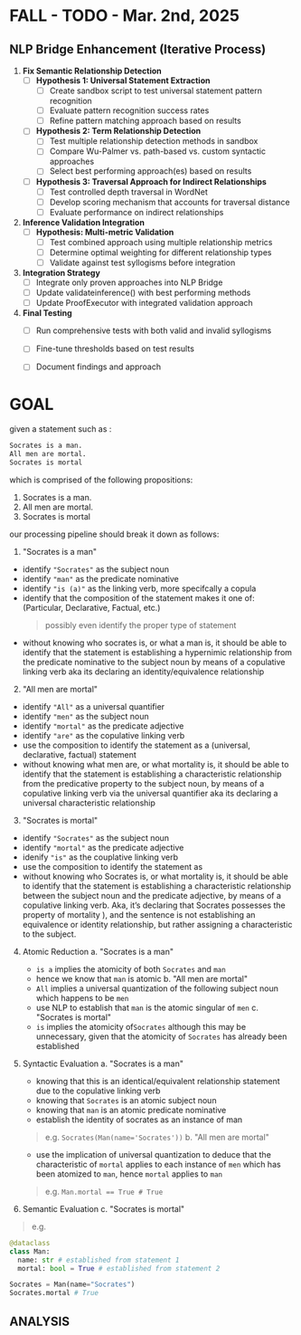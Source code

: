 # FALL - TODO - Mar. 2nd, 2025

## NLP Bridge Enhancement (Iterative Process)

1. **Fix Semantic Relationship Detection**
   - [ ] **Hypothesis 1: Universal Statement Extraction**
     - [ ] Create sandbox script to test universal statement pattern recognition
     - [ ] Evaluate pattern recognition success rates
     - [ ] Refine pattern matching approach based on results

   - [ ] **Hypothesis 2: Term Relationship Detection**
     - [ ] Test multiple relationship detection methods in sandbox
     - [ ] Compare Wu-Palmer vs. path-based vs. custom syntactic approaches
     - [ ] Select best performing approach(es) based on results

   - [ ] **Hypothesis 3: Traversal Approach for Indirect Relationships**
     - [ ] Test controlled depth traversal in WordNet
     - [ ] Develop scoring mechanism that accounts for traversal distance
     - [ ] Evaluate performance on indirect relationships

2. **Inference Validation Integration**
   - [ ] **Hypothesis: Multi-metric Validation**
     - [ ] Test combined approach using multiple relationship metrics
     - [ ] Determine optimal weighting for different relationship types
     - [ ] Validate against test syllogisms before integration

3. **Integration Strategy**
   - [ ] Integrate only proven approaches into NLP Bridge
   - [ ] Update validateinference() with best performing methods
   - [ ] Update ProofExecutor with integrated validation approach

4. **Final Testing**
   - [ ] Run comprehensive tests with both valid and invalid syllogisms
   - [ ] Fine-tune thresholds based on test results
   - [ ] Document findings and approach



# GOAL
given a statement such as :
```txt
Socrates is a man.
All men are mortal.
Socrates is mortal
```

which is comprised of the following propositions:
1. Socrates is a man.
2. All men are mortal.
3. Socrates is mortal

our processing pipeline should break it down as follows:
1. "Socrates is a man"
  - identify `"Socrates"` as the subject noun
  - identify `"man"` as the predicate nominative
  - identify `"is (a)"` as the linking verb, more specifcally a copula
  - identify that the composition of the statement makes it one of:
    (Particular, Declarative, Factual, etc.)
    > possibly even identify the proper type of statement
  - without knowing who socrates is, or what a man is,
    it should be able to identify that the statement is establishing
    a hypernimic relationship from the predicate nominative
    to the subject noun by means of a copulative linking verb
    aka its declaring an identity/equivalence relationship

2. "All men are mortal"
  - identify `"All"` as a universal quantifier
  - identify `"men"` as the subject noun
  - identify `"mortal"` as the predicate adjective
  - identify `"are"` as the copulative linking verb
  - use the composition to identify the statement as
    a (universal, declarative, factual) statement
  - without knowing what men are, or what mortality is,
    it should be able to identify that the statement is establishing a
    characteristic relationship from the predicative property
    to the subject noun, by means of a copulative linking verb
    via the universal quantifier
    aka its declaring a universal characteristic relationship

3. "Socrates is mortal"
  - identify `"Socrates"` as the subject noun
  - identify `"mortal"` as the predicate adjective
  - idenify `"is"` as the couplative linking verb
  - use the composition to identify the statement as
  - without knowing who Socrates is, or what mortality is,
  it should be able to identify that the statement is establishing
  a characteristic relationship between the subject noun
  and the predicate adjective, by means of a copulative linking verb.
  Aka, it’s declaring that Socrates possesses the property of
  mortality ), and the sentence is not establishing an
  equivalence or identity relationship,
  but rather assigning a characteristic to the subject.

4. Atomic Reduction
  a. "Socrates is a man"
   - `is a` implies the atomicity of both `Socrates` and `man`
   - hence we know that `man` is atomic
  b. "All men are mortal"
   - `All` implies a universal quantization of the following subject noun
      which happens to be `men`
   - use NLP to establish that `man` is the atomic singular of `men`
  c. "Socrates is mortal"
   - `is` implies the atomicity of`Socrates`
      although this may be unnecessary, given that
      the atomicity of `Socrates` has already been established

5. Syntactic Evaluation
  a. "Socrates is a man"
   - knowing that this is an identical/equivalent relationship statement
     due to the copulative linking verb
   - knowing that `Socrates` is an atomic subject noun
   - knowing that `man` is an atomic predicate nominative
   - establish the identity of socrates as an instance of man
   > e.g. `Socrates(Man(name='Socrates'))`
  b. "All men are mortal"
   - use the implication of universal quantization to deduce that
     the characteristic of `mortal` applies to each instance of `men`
     which has been atomized to `man`, hence `mortal` applies to `man`
   > e.g. `Man.mortal == True # True`

6. Semantic Evaluation
  c. "Socrates is mortal"
  > e.g.
  ```py
  @dataclass
  class Man:
    name: str # established from statement 1
    mortal: bool = True # established from statement 2

  Socrates = Man(name="Socrates")
  Socrates.mortal # True
  ```


## ANALYSIS
